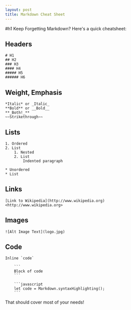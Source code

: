```yaml
---
layout: post
title: Markdown Cheat Sheet
---
```


#h1 Keep Forgetting Markdown?
Here's a quick cheatsheet:

## Headers
```
# H1
## H2
### H3
#### H4
##### H5
###### H6
```

## Weight, Emphasis
```
*Italic* or _Italic_
**Bold** or __Bold__
**_Both!_**
~~Strikethrough~~
```

## Lists
```
1. Ordered
2. List
    1. Nested
    2. List
        Indented paragraph

* Unordered
* List
```

## Links
```
[Link to Wikipedia](http://www.wikipedia.org)
<http://www.wikipedia.org>
```

## Images
```
![Alt Image Text](logo.jpg)
```

## Code
```
Inline `code`

    ```
    Block of code
    ```
    
    ```javascript
    let code = Markdown.syntaxHighlighting();
    ```
```

That should cover most of your needs!

